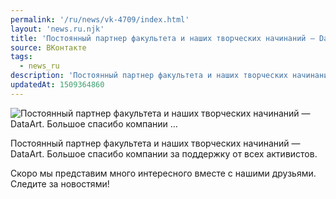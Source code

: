 ```yaml
---
permalink: '/ru/news/vk-4709/index.html'
layout: 'news.ru.njk'
title: 'Постоянный партнер факультета и наших творческих начинаний — DataArt. Большое спасибо компании …'
source: ВКонтакте
tags:
  - news_ru
description: 'Постоянный партнер факультета и наших творческих начинаний — DataArt. Большое спасибо компании …'
updatedAt: 1509364860
---
```

![Постоянный партнер факультета и наших творческих начинаний — DataArt. Большое спасибо компании …](https://sun9-11.userapi.com/impf/c837134/v837134944/6cf30/IzZoPMNNZFQ.jpg?size=1280x800&quality=96&sign=38e5c2366560fe154766cba23ac29b6b&c_uniq_tag=VqBnkZQ2Z0ybxVuo5tz72XUEDq40LnTKDFXDfdJJPUA&type=album)

Постоянный партнер факультета и наших творческих начинаний — DataArt. Большое спасибо компании за поддержку от всех активистов.

Скоро мы представим много интересного вместе с нашими друзьями. Следите за новостями!
